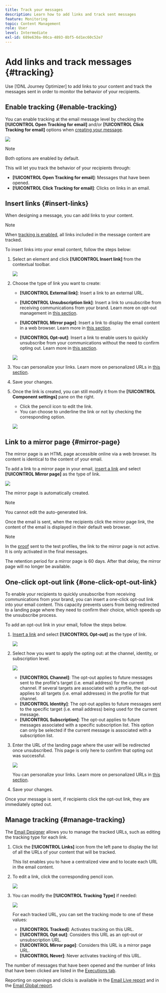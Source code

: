 ```yaml
---
title: Track your messages
description: Learn how to add links and track sent messages
feature: Monitoring
topic: Content Management
role: User
level: Intermediate
exl-id: 689e630a-00ca-4893-8bf5-6d1ec60c52e7
---
```

# Add links and track messages {#tracking}

Use [!DNL Journey Optimizer] to add links to your content and track the messages sent in order to monitor the behavior of your recipients.

## Enable tracking {#enable-tracking}

You can enable tracking at the email message level by checking the **[!UICONTROL Open Tracking for email]** and/or **[!UICONTROL Click Tracking for email]** options when [creating your message](create-message.md).

![](assets/message-tracking.png)

>[!NOTE]
>
>Both options are enabled by default.

This will let you track the behavior of your recipients through:

* **[!UICONTROL Open Tracking for email]**: Messages that have been opened.
* **[!UICONTROL Click Tracking for email]**: Clicks on links in an email.

## Insert links {#insert-links}

When designing a message, you can add links to your content.

>[!NOTE]
>
>When [tracking is enabled](#enable-tracking), all links included in the message content are tracked.

To insert links into your email content, follow the steps below:

1. Select an element and click **[!UICONTROL Insert link]** from the contextual toolbar.

    ![](assets/message-tracking-insert-link.png)

1. Choose the type of link you want to create:

    * **[!UICONTROL External link]**: Insert a link to an external URL.

    * **[!UICONTROL Unsubscription link]**: Insert a link to unsubscribe from receiving communications from your brand. Learn more on opt-out management in [this section](consent.md#opt-out-management).

    * **[!UICONTROL Mirror page]**: Insert a link to display the email content in a web browser. Learn more in [this section](#mirror-page).

    * **[!UICONTROL Opt-out]**: Insert a link to enable users to quickly unsubscribe from your communications without the need to confirm opting out. Learn more in [this section](#one-click-opt-out-link).

    ![](assets/message-tracking-links.png)

1. You can personalize your links. Learn more on personalized URLs in [this section](personalization/personalization-syntax.md#perso-urls).

1. Save your changes.

1. Once the link is created, you can still modify it from the **[!UICONTROL Component settings]** pane on the right. 

    * Click the pencil icon to edit the link.
    * You can choose to underline the link or not by checking the corresponding option.

    ![](assets/message-tracking-link-settings.png)

## Link to a mirror page {#mirror-page}

The mirror page is an HTML page accessible online via a web browser. Its content is identical to the content of your email.

To add a link to a mirror page in your email, [insert a link](#insert-links) and select **[!UICONTROL Mirror page]** as the type of link.

![](assets/message-tracking-mirror-page.png)

The mirror page is automatically created.

>[!NOTE]
>
>You cannot edit the auto-generated link.

Once the email is sent, when the recipients click the mirror page link, the content of the email is displayed in their default web browser.

>[!NOTE]
>
>In the [proof](preview.md#send-proofs) sent to the test profiles, the link to the mirror page is not active. It is only activated in the final messages.

The retention period for a mirror page is 60 days. After that delay, the mirror page will no longer be available.

## One-click opt-out link {#one-click-opt-out-link}

To enable your recipients to quickly unsubscribe from receiving communications from your brand, you can insert a one-click opt-out link into your email content. This capacity prevents users from being redirected to a landing page where they need to confirm their choice, which speeds up the unsubscribe process.

To add an opt-out link in your email, follow the steps below.

1. [Insert a link](#insert-links) and select **[!UICONTROL Opt-out]** as the type of link.

    ![](assets/message-tracking-opt-out.png)

1. Select how you want to apply the opting out: at the channel, identity, or subscription level.

    ![](assets/message-tracking-opt-out-level.png)

    * **[!UICONTROL Channel]**: The opt-out applies to future messages sent to the profile's target (i.e. email address) for the current channel. If several targets are associated with a profile, the opt-out applies to all targets (i.e. email addresses) in the profile for that channel.
    * **[!UICONTROL Identity]**: The opt-out applies to future messages sent to the specific target (i.e. email address) being used for the current message.
    * **[!UICONTROL Subscription]**: The opt-out applies to future messages associated with a specific subscription list. This option can only be selected if the current message is associated with a subscription list.

1. Enter the URL of the landing page where the user will be redirected once unsubscribed. This page is only here to confirm that opting out was successful.

    ![](assets/message-tracking-opt-out-confirmation.png)

    You can personalize your links. Learn more on personalized URLs in [this section](personalization/personalization-syntax.md).

1. Save your changes.

Once your message is sent, if recipients click the opt-out link, they are immediately opted out.

## Manage tracking {#manage-tracking}

The [Email Designer](create-email-content.md) allows you to manage the tracked URLs, such as editing the tracking type for each link.

1. Click the **[!UICONTROL Links]** icon from the left pane to display the list of all the URLs of your content that will be tracked.

    This list enables you to have a centralized view and to locate each URL in the email content.

1. To edit a link, click the corresponding pencil icon.

    ![](assets/message-tracking-edit-links.png)

1. You can modify the **[!UICONTROL Tracking Type]** if needed:


   ![](assets/message-tracking-edit-a-link.png)

    For each tracked URL, you can set the tracking mode to one of these values:

    * **[!UICONTROL Tracked]**: Activates tracking on this URL.
    * **[!UICONTROL Opt out]**: Considers this URL as an opt-out or unsubscription URL.
    * **[!UICONTROL Mirror page]**: Considers this URL is a mirror page URL.
    * **[!UICONTROL Never]**: Never activates tracking of this URL. <!--This information is saved: if the URL appears again in a future message, its tracking is automatically deactivated.-->

The number of messages that have been opened and the number of links that have been clicked are listed in the [Executions tab](message-monitoring.md).

Reporting on openings and clicks is available in the [Email Live report](reports/email-live-report.md) and in the [Email Global report](reports/email-global-report.md).
